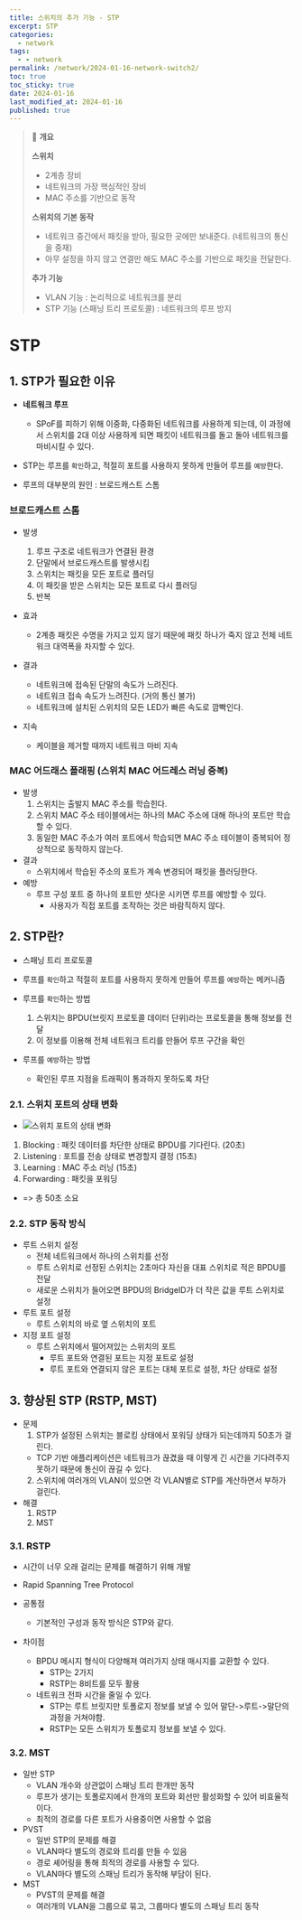 ```yaml
---
title: 스위치의 추가 기능 - STP
excerpt: STP
categories:
  - network
tags:
  - - network
permalink: /network/2024-01-16-network-switch2/
toc: true
toc_sticky: true
date: 2024-01-16
last_modified_at: 2024-01-16
published: true
---
```


> 🌷 **개요**
>
> **스위치**
>
> - 2계층 장비
> - 네트워크의 가장 핵심적인 장비
> - MAC 주소를 기반으로 동작
>
> **스위치의 기본 동작**
>
> - 네트워크 중간에서 패킷을 받아, 필요한 곳에만 보내준다. (네트워크의 통신을 중재)
> - 아무 설정을 하지 않고 연결만 해도 MAC 주소를 기반으로 패킷을 전달한다.
>
> **추가 기능**
>
> - VLAN 기능 : 논리적으로 네트워크를 분리
> - STP 기능 (스패닝 트리 프로토콜) : 네트워크의 루프 방지

# STP

## 1. STP가 필요한 이유

- **네트워크 루프**
  - SPoF를 피하기 위해 이중화, 다중화된 네트워크를 사용하게 되는데, 이 과정에서 스위치를 2대 이상 사용하게 되면 패킷이 네트워크를 돌고 돌아 네트워크를 마비시킬 수 있다.
- STP는 루프를 `확인`하고, 적절히 포트를 사용하지 못하게 만들어 루프를 `예방`한다.

- 루프의 대부분의 원인 : 브로드캐스트 스톰

### 브로드캐스트 스톰

- 발생

  1. 루프 구조로 네트워크가 연결된 환경
  2. 단말에서 브로드캐스트를 발생시킴
  3. 스위치는 패킷을 모든 포트로 플러딩
  4. 이 패킷을 받은 스위치는 모든 포트로 다시 플러딩
  5. 반복

- 효과
  - 2계층 패킷은 수명을 가지고 있지 않기 때문에 패킷 하나가 죽지 않고 전체 네트워크 대역폭을 차지할 수 있다.
- 결과
  - 네트워크에 접속된 단말의 속도가 느려진다.
  - 네트워크 접속 속도가 느려진다. (거의 통신 불가)
  - 네트워크에 설치된 스위치의 모든 LED가 빠른 속도로 깜빡인다.
- 지속
  - 케이블을 제거할 때까지 네트워크 마비 지속

### MAC 어드래스 플래핑 (스위치 MAC 어드레스 러닝 중복)

- 발생
  1. 스위치는 출발지 MAC 주소를 학습힌다.
  2. 스위치 MAC 주소 테이블에서는 하나의 MAC 주소에 대해 하나의 포트만 학습할 수 있다.
  3. 동일한 MAC 주소가 여러 포트에서 학습되면 MAC 주소 테이블이 중복되어 정상적으로 동작하지 않는다.
- 결과
  - 스위치에서 학습된 주소의 포트가 계속 변경되어 패킷을 플러딩한다.
- 예방
  - 루프 구성 포트 중 하나의 포트만 셧다운 시키면 루프를 예방할 수 있다.
    - 사용자가 직접 포트를 조작하는 것은 바람직하지 않다.

## 2. STP란?

- 스패닝 트리 프로토콜
- 루프를 `확인`하고 적절히 포트를 사용하지 못하게 만들어 루프를 `예방`하는 메커니즘

- 루프를 `확인`하는 방법
  1. 스위치는 BPDU(브릿지 프로토콜 데이터 단위)라는 프로토콜을 통해 정보를 전달
  2. 이 정보를 이용해 전체 네트워크 트리를 만들어 루프 구간을 확인
- 루프를 `예방`하는 방법
  - 확인된 루프 지점을 트래픽이 통과하지 못하도록 차단

### 2.1. 스위치 포트의 상태 변화

- ![스위치 포트의 상태 변화](https://heon-kim.github.io/assets/images/posts_img/2024-01-16-network-switch2.png)

1. Blocking : 패킷 데이터를 차단한 상태로 BPDU를 기다린다. (20초)
2. Listening : 포트를 전송 상태로 변경할지 결정 (15초)
3. Learning : MAC 주소 러닝 (15초)
4. Forwarding : 패킷을 포워딩

- => 총 50초 소요

### 2.2. STP 동작 방식

- 루트 스위치 설정
  - 전체 네트워크에서 하나의 스위치를 선정
  - 루트 스위치로 선정된 스위치는 2초마다 자신을 대표 스위치로 적은 BPDU를 전달
  - 새로운 스위치가 들어오면 BPDU의 BridgeID가 더 작은 값을 루트 스위치로 설정
- 루트 포트 설정
  - 루트 스위치의 바로 옆 스위치의 포트
- 지정 포트 설정
  - 루트 스위치에서 떨어져있는 스위치의 포트
    - 루트 포트와 연결된 포트는 지정 포트로 설정
    - 루트 포트와 연결되지 않은 포트는 대체 포트로 설정, 차단 상태로 설정

## 3. 향상된 STP (RSTP, MST)

- 문제
  1. STP가 설정된 스위치는 블로킹 상태에서 포워딩 상태가 되는데까지 50초가 걸린다.
  - TCP 기반 애플리케이션은 네트워크가 끊겼을 때 이렇게 긴 시간을 기다려주지 못하기 때문에 통신이 끊길 수 있다.
  2. 스위치에 여러개의 VLAN이 있으면 각 VLAN별로 STP를 계산하면서 부하가 걸린다.
- 해결
  1. RSTP
  2. MST

### 3.1. RSTP

- 시간이 너무 오래 걸리는 문제를 해결하기 위해 개발
- Rapid Spanning Tree Protocol

- 공통점
  - 기본적인 구성과 동작 방식은 STP와 같다.
- 차이점
  - BPDU 메시지 형식이 다양해져 여러가지 상태 매시지를 교환할 수 있다.
    - STP는 2가지
    - RSTP는 8비트를 모두 활용
  - 네트워크 전파 시간을 줄일 수 있다.
    - STP는 루트 브릿지만 토폴로지 정보를 보낼 수 있어 말단->루트->말단의 과정을 거쳐야함.
    - RSTP는 모든 스위치가 토폴로지 정보를 보낼 수 있다.

### 3.2. MST

- 일반 STP
  - VLAN 개수와 상관없이 스패닝 트리 한개만 동작
  - 루프가 생기는 토폴로지에서 한개의 포트와 회선만 활성화할 수 있어 비효율적이다.
  - 최적의 경로를 다른 포트가 사용중이면 사용할 수 없음
- PVST
  - 일반 STP의 문제를 해결
  - VLAN마다 별도의 경로와 트리를 만들 수 있음
  - 경로 셰어링을 통해 최적의 경로를 사용할 수 있다.
  - VLAN마다 별도의 스패닝 트리가 동작해 부담이 된다.
- MST
  - PVST의 문제를 해결
  - 여러개의 VLAN을 그룹으로 묶고, 그룹마다 별도의 스패닝 트리 동작
